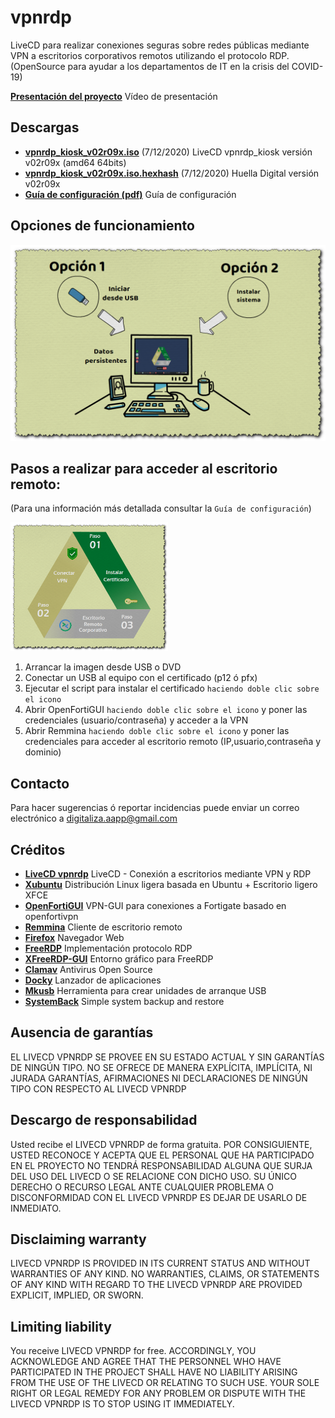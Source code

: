 # vpnrdp
LiveCD para realizar conexiones seguras sobre redes públicas mediante VPN a escritorios corporativos remotos utilizando el protocolo RDP.
(OpenSource para ayudar a los departamentos de IT en la crisis del COVID-19)

[**Presentación del proyecto**](https://github.com/digitaliza-aapp/vpnrdp/blob/master/Vpnrdp%20Digitalizaaapp%20V00r01-18.webm?raw=yes) Vídeo de presentación

## Descargas

- [**vpnrdp_kiosk_v02r09x.iso**](https://drive.google.com/file/d/1tnGorP1_Dndvur_7hRf5QQoVzzetgxJd/view?usp=sharing) (7/12/2020) LiveCD vpnrdp_kiosk versión v02r09x (amd64 64bits) 
- [**vpnrdp_kiosk_v02r09x.iso.hexhash**](https://github.com/digitaliza-aapp/vpnrdp/blob/master/vpnrdp_kiosk_v02r09x.iso.hexhash?raw=yes) (7/12/2020) Huella Digital versión v02r09x
- [**Guía de configuración (pdf)**](https://github.com/digitaliza-aapp/vpnrdp/blob/master/vpnrdp_kiosk_v00r02.pdf?raw=yes) Guía de configuración

## Opciones de funcionamiento

  <img src="imagenes/VPNRDP_Opciones.png" >
 
## Pasos a realizar para acceder al escritorio remoto:

 (Para una información más detallada consultar la `Guía de configuración`)
 
  <img src="imagenes/VPNRDP_Pasos.png" width="50%"  >
    
  1. Arrancar la imagen desde USB o DVD
  2. Conectar un USB al equipo con el certificado (p12 ó pfx)
  3. Ejecutar el script para instalar el certificado `haciendo doble clic sobre el icono`
  4. Abrir OpenFortiGUI `haciendo doble clic sobre el icono` y poner las credenciales (usuario/contraseña) y acceder a la VPN
  5. Abrir Remmina `haciendo doble clic sobre el icono` y poner las credenciales para acceder al escritorio remoto (IP,usuario,contraseña y dominio)
  
## Contacto

Para hacer sugerencias ó reportar incidencias puede enviar un correo electrónico a digitaliza.aapp@gmail.com  

## Créditos
- [**LiveCD vpnrdp**](https://github.com/digitaliza-aapp/vpnrdp/blob/master/README.md) LiveCD - Conexión a escritorios mediante VPN y RDP
- [**Xubuntu**](https://xubuntu.org/)	Distribución Linux ligera basada en Ubuntu + Escritorio ligero XFCE
- [**OpenFortiGUI**](https://github.com/theinvisible/openfortigui) VPN-GUI para conexiones a Fortigate basado en
openfortivpn
- [**Remmina**](https://remmina.org/)	Cliente de escritorio remoto
- [**Firefox**](http://mozilla.org) Navegador Web
- [**FreeRDP**](https://github.com/FreeRDP/FreeRDP) Implementación protocolo RDP
- [**XFreeRDP-GUI**](https://github.com/wyllianbs/xfreerdp-gui) Entorno gráfico para FreeRDP
- [**Clamav**](https://www.clamav.net/downloads) Antivirus Open Source
- [**Docky**](https://launchpad.net/docky) Lanzador de aplicaciones
- [**Mkusb**](https://launchpad.net/~mkusb/+archive/ubuntu/ppa) Herramienta para crear unidades de arranque USB
- [**SystemBack**](https://sourceforge.net/projects/systemback/) Simple system backup and restore

## Ausencia de garantías
EL LIVECD VPNRDP SE PROVEE EN SU ESTADO ACTUAL Y SIN GARANTÍAS DE NINGÚN TIPO. NO SE OFRECE DE MANERA EXPLÍCITA, IMPLÍCITA, NI JURADA GARANTÍAS, AFIRMACIONES NI DECLARACIONES DE NINGÚN TIPO CON RESPECTO AL LIVECD VPNRDP

## Descargo de responsabilidad
Usted recibe el LIVECD VPNRDP de forma gratuita. POR CONSIGUIENTE, USTED RECONOCE Y ACEPTA QUE EL PERSONAL QUE HA PARTICIPADO EN EL PROYECTO NO TENDRÁ RESPONSABILIDAD ALGUNA QUE SURJA DEL USO DEL LIVECD O SE RELACIONE CON DICHO USO. SU ÚNICO DERECHO O RECURSO LEGAL ANTE CUALQUIER PROBLEMA O DISCONFORMIDAD CON EL LIVECD VPNRDP ES DEJAR DE USARLO DE INMEDIATO. 

## Disclaiming warranty
LIVECD VPNRDP IS PROVIDED IN ITS CURRENT STATUS AND WITHOUT WARRANTIES OF ANY KIND. NO WARRANTIES, CLAIMS, OR STATEMENTS OF ANY KIND WITH REGARD TO
THE LIVECD VPNRDP ARE PROVIDED EXPLICIT, IMPLIED, OR SWORN.

## Limiting liability
You receive LIVECD VPNRDP for free. ACCORDINGLY, YOU ACKNOWLEDGE AND AGREE THAT THE PERSONNEL WHO HAVE PARTICIPATED IN THE PROJECT SHALL HAVE NO LIABILITY ARISING FROM THE USE OF THE LIVECD OR RELATING TO SUCH USE. YOUR SOLE RIGHT OR LEGAL REMEDY FOR ANY PROBLEM OR DISPUTE WITH THE LIVECD VPNRDP IS TO  STOP USING IT IMMEDIATELY.
